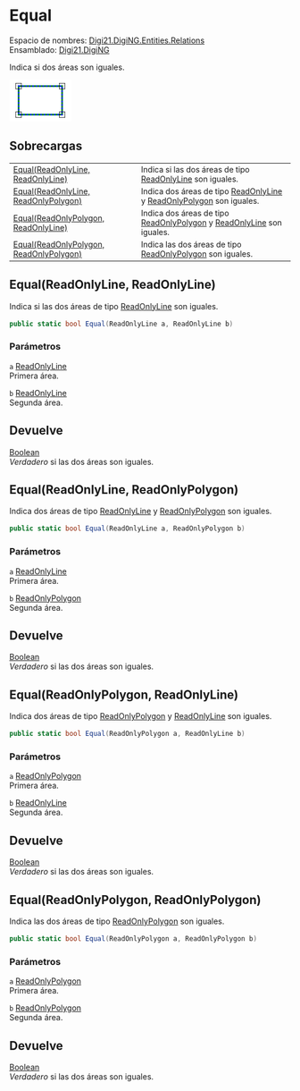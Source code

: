 # Equal

Espacio de nombres: [Digi21.DigiNG.Entities.Relations](../../)  
Ensamblado: [Digi21.DigiNG](../../../)

Indica si dos áreas son iguales.

![&#xC1;rea igual a &#xE1;rea ](../../../../../../../../.gitbook/assets/areaidenticaarea.png)

## Sobrecargas

|  |  |
| :--- | :--- |
| [Equal\(ReadOnlyLine, ReadOnlyLine\)](equal.md#equal-readonlyline-readonlyline) | Indica si las dos áreas de tipo [ReadOnlyLine](../../../digi21.diging.entities/readonlyline/) son iguales. |
| [Equal\(ReadOnlyLine, ReadOnlyPolygon\)](equal.md#equal-readonlyline-readonlypolygon) | Indica dos áreas de tipo [ReadOnlyLine](../../../digi21.diging.entities/readonlyline/) y [ReadOnlyPolygon](../../../digi21.diging.entities/readonlypolygon/) son iguales. |
| [Equal\(ReadOnlyPolygon, ReadOnlyLine\)](equal.md#equal-readonlypolygon-readonlyline) | Indica dos áreas de tipo [ReadOnlyPolygon](../../../digi21.diging.entities/readonlypolygon/) y [ReadOnlyLine](../../../digi21.diging.entities/readonlyline/) son iguales. |
| [Equal\(ReadOnlyPolygon, ReadOnlyPolygon\)](equal.md#equal-readonlypolygon-readonlypolygon) | Indica las dos áreas de tipo [ReadOnlyPolygon](../../../digi21.diging.entities/readonlypolygon/) son iguales. |

## Equal\(ReadOnlyLine, ReadOnlyLine\)

Indica si las dos áreas de tipo [ReadOnlyLine](../../../digi21.diging.entities/readonlyline/) son iguales.

```csharp
public static bool Equal(ReadOnlyLine a, ReadOnlyLine b)
```

### Parámetros

`a` [ReadOnlyLine](../../../digi21.diging.entities/readonlyline/)  
Primera área.

`b` [ReadOnlyLine](../../../digi21.diging.entities/readonlyline/)  
Segunda área.

## Devuelve

[Boolean](https://docs.microsoft.com/en-us/dotnet/api/system.boolean?view=net-5.0)  
_Verdadero_ si las dos áreas son iguales.

## Equal\(ReadOnlyLine, ReadOnlyPolygon\)

Indica dos áreas de tipo [ReadOnlyLine](../../../digi21.diging.entities/readonlyline/) y [ReadOnlyPolygon](../../../digi21.diging.entities/readonlypolygon/) son iguales.

```csharp
public static bool Equal(ReadOnlyLine a, ReadOnlyPolygon b)
```

### Parámetros

`a` [ReadOnlyLine](../../../digi21.diging.entities/readonlyline/)  
Primera área.

`b` [ReadOnlyPolygon](../../../digi21.diging.entities/readonlypolygon/)  
Segunda área.

## Devuelve

[Boolean](https://docs.microsoft.com/en-us/dotnet/api/system.boolean?view=net-5.0)  
_Verdadero_ si las dos áreas son iguales.

## Equal\(ReadOnlyPolygon, ReadOnlyLine\)

Indica dos áreas de tipo [ReadOnlyPolygon](../../../digi21.diging.entities/readonlypolygon/) y [ReadOnlyLine](../../../digi21.diging.entities/readonlyline/) son iguales.

```csharp
public static bool Equal(ReadOnlyPolygon a, ReadOnlyLine b)
```

### Parámetros

`a` [ReadOnlyPolygon](../../../digi21.diging.entities/readonlypolygon/)  
Primera área.

`b` [ReadOnlyLine](../../../digi21.diging.entities/readonlyline/)  
Segunda área.

## Devuelve

[Boolean](https://docs.microsoft.com/en-us/dotnet/api/system.boolean?view=net-5.0)  
_Verdadero_ si las dos áreas son iguales.

## Equal\(ReadOnlyPolygon, ReadOnlyPolygon\)

Indica las dos áreas de tipo [ReadOnlyPolygon](../../../digi21.diging.entities/readonlypolygon/) son iguales.

```csharp
public static bool Equal(ReadOnlyPolygon a, ReadOnlyPolygon b)
```

### Parámetros

`a` [ReadOnlyPolygon](../../../digi21.diging.entities/readonlypolygon/)  
Primera área.

`b` [ReadOnlyPolygon](../../../digi21.diging.entities/readonlypolygon/)  
Segunda área.

## Devuelve

[Boolean](https://docs.microsoft.com/en-us/dotnet/api/system.boolean?view=net-5.0)  
_Verdadero_ si las dos áreas son iguales.

